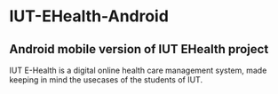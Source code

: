 # IUT-EHealth-Android
## Android mobile version of IUT EHealth project

IUT E-Health is a digital online health care management system, made keeping in mind the usecases of the students of IUT. 

